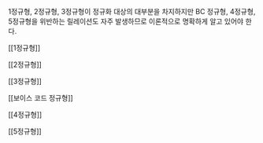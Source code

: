 
1정규형, 2정규형, 3정규형이 정규화 대상의 대부분을 차지하지만 BC 정규형, 4정규형, 5정규형을 위반하는 릴레이션도 자주 발생하므로 이론적으로 명확하게 알고 있어야 한다.

[[1정규형]]

[[2정규형]]

[[3정규형]]

[[보이스 코드 정규형]]

[[4정규형]]

[[5정규형]]

